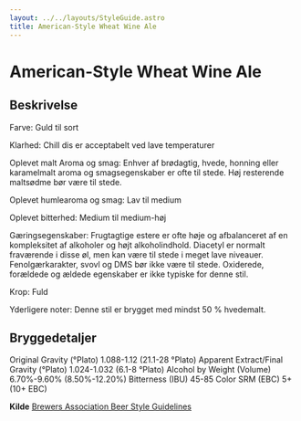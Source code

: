 ```yaml
---
layout: ../../layouts/StyleGuide.astro
title: American-Style Wheat Wine Ale
---
```

# American-Style Wheat Wine Ale

## Beskrivelse
Farve: Guld til sort

Klarhed: Chill dis er acceptabelt ved lave temperaturer

Oplevet malt Aroma og smag: Enhver af brødagtig, hvede, honning eller karamelmalt aroma og smagsegenskaber er ofte til stede. Høj resterende maltsødme bør være til stede.

Oplevet humlearoma og smag: Lav til medium

Oplevet bitterhed: Medium til medium-høj

Gæringsegenskaber: Frugtagtige estere er ofte høje og afbalanceret af en kompleksitet af alkoholer og højt alkoholindhold. Diacetyl er normalt fraværende i disse øl, men kan være til stede i meget lave niveauer. Fenolgærkarakter, svovl og DMS bør ikke være til stede. Oxiderede, forældede og ældede egenskaber er ikke typiske for denne stil.

Krop: Fuld

Yderligere noter: Denne stil er brygget med mindst 50 % hvedemalt.




## Bryggedetaljer
Original Gravity (°Plato) 1.088-1.12 (21.1-28 °Plato)
Apparent Extract/Final Gravity (°Plato) 1.024-1.032 (6.1-8 °Plato)
Alcohol by Weight (Volume) 6.70%-9.60% (8.50%-12.20%)
Bitterness (IBU) 45-85
Color SRM (EBC) 5&#43;(10&#43; EBC)					



**Kilde**
[Brewers Association Beer Style Guidelines](https://www.brewersassociation.org/)
